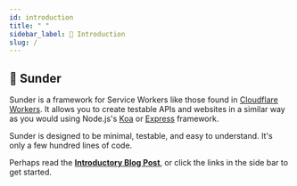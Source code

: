 ```yaml
---
id: introduction
title: " "
sidebar_label: 👋 Introduction
slug: /
---
```

🌄 Sunder
---

Sunder is a framework for Service Workers like those found in [Cloudflare Workers](https://workers.cloudflare.com). It allows you to create testable APIs and websites in a similar way as you would using Node.js's [Koa](https://koajs.com) or [Express](https://expressjs.com) framework.

Sunder is designed to be minimal, testable, and easy to understand. It's only a few hundred lines of code.

Perhaps read the [**Introductory Blog Post**](/blog/introducing-sunder), or click the links in the side bar to get started.